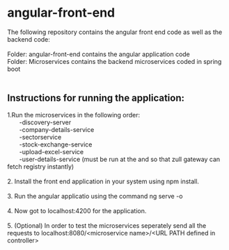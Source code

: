 # angular-front-end

The following repository contains the angular front end code as well as the backend code:<br />
<br />
Folder: angular-front-end contains the angular application code<br />
Folder: Microservices contains the backend microservices coded in spring boot<br />
<br />
## Instructions for running the application:<br />
1.Run the microservices in the following order:<br />
&nbsp;&nbsp;&nbsp;&nbsp;&nbsp;&nbsp;              -discovery-server<br />
&nbsp;&nbsp;&nbsp;&nbsp;&nbsp;&nbsp;              -company-details-service<br />
&nbsp;&nbsp;&nbsp;&nbsp;&nbsp;&nbsp;              -sectorservice<br />
&nbsp;&nbsp;&nbsp;&nbsp;&nbsp;&nbsp;              -stock-exchange-service<br />
&nbsp;&nbsp;&nbsp;&nbsp;&nbsp;&nbsp;              -upload-excel-service<br />
&nbsp;&nbsp;&nbsp;&nbsp;&nbsp;&nbsp;              -user-details-service (must be run at the and so that zull gateway can fetch registry instantly)<br /><br />
2. Install the front end application in your system using npm install.<br /><br />
3. Run the angular applicatio using the command ng serve -o<br /><br />
4. Now got to localhost:4200 for the application.<br />
<br />
5. (Optional) In order to test the microservices seperately send all the requests to localhost:8080/\<microservice name\>/\<URL PATH defined in controller\><br />

